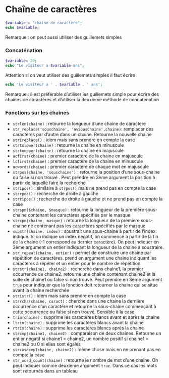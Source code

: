 # Chaîne de caractères

```php
$variable = "chaine de caractère";
echo $variable; 
```

Remarque : on peut aussi utiliser des guillemets simples

### Concaténation

```php
$variable= 20;
echo "Le visiteur a $variable ans"; 
```

Attention si on veut utiliser des guillemets simples il faut écrire :

```php
echo 'Le visiteur a ' . $variable . ' ans'; 
```

Remarque : il est préférable d’utiliser les guillemets simple pour écrire des chaines de caractères et d’utiliser la deuxième méthode de concaténation

### Fonctions sur les chaînes

- `strlen(chaine)` : retourne la longueur d’une chaine de caractère
- `str_replace('souschaine', 'nvSousChaine',chaine)`: remplacer des caractères par d’autre dans un chaine. Retourne la nouvelle chaine
- `strireplace()` : idem mais sans prendre en compte la case
- `strtolower(chaine)` : retourne la chaine en minuscule
- `strtoupper(chaine)` : retourne la chaine en majuscule
- `ucfirst(chaine)` : premier caractère de la chaine en majuscule
- `lcfirst(chaine)` : premier caractère de la chaine en minuscule
- `ucwords(chaine)` : premier caractère de chaque mot en majuscule
- `strpos(chaine, 'souschaine')` : retourne la position d’une sous-chaine ou false si non trouvé . Peut prendre en 3ème argument la position à partir de laquelle faire la recherche
- `stripos()` : similaire à `strpos()` mais ne prend pas en compte la case
- `strrpos()` : recherche de droite à gauche
- `strripos()` : recherche de droite à gauche et ne prend pas en compte la case
- `strspn($chaine, $masque)` : retourne la longueur de la première sous-chaine contenant les caractères spécifiés par le masque
- `strcpn(chaine, masque)` : retourne la longueur de la première sous-chaine ne contenant pas les caractères spécifiés par le masque
- `substr(chaine, index)` : soustrait une sous-chaine à partir de l’index indiqué. Si on indique un index négatif, on commence à partir de la fin de la chaine (-1 correspond au dernier caractère). On peut indiquer en 3ème argument un entier indiquant la longueur de la chaine à soustraire.
- `str_repeat(chaine, entier)` : permet de construire une chaine par répétition de caractères. prend en argument une chaine indiquant les caractères à répéter et un entier pour le nombre de répétition
- `strstr(chaine1, chaine2)` : recherche dans chaine1, la premier occurrence de chaine2. retourne une chaine contenant chaine2 et la suite de chaine1 ou false si non trouvé. Peut prendre en 3ème argument `true` pour indiquer que la fonction doit retourner la chaine qui se situe avant la chaine recherchée
- `stristr()` : idem mais sans prendre en compte la case
- `strrchr(chaine, caract)` : cherche dans une chaine la dernière occurrence d’un caractère et retourne la sous-chaine commençant à cette occurrence ou false si non trouvé. Sensible à la case
- `trim(chaine)` : supprime les caractères blancs avant et après la chaine
- `ltrim(chaine)` : supprime les caractères blancs avant la chaine
- `rtrim(chaine)` : supprime les caractères blancs après la chaine
- `strcmp(chaine1, chaine2)` : comparaison de deux chaines. Retourne un entier négatif si chaine1 < chaine2, un nombre positif si chaine1 > chaine2 ou 0 si elles sont égales
- `strcasecmp(chaine, chaine2)` : même chose mais en ne prenant pas en compte la case
- `str_word_count(chaine)` : retourne le nombre de mot d’une chaine. On peut indiquer comme deuxième argument `true`. Dans ce cas les mots sont retournés dans un tableau
